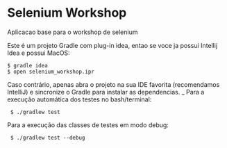 # Selenium Workshop
Aplicacao base para o workshop de selenium

Este é um projeto Gradle com plug-in idea, entao se voce ja possui Intellij Idea e possui MacOS:

    $ gradle idea
    $ open selenium_workshop.ipr

Caso contrário, apenas abra o projeto na sua IDE favorita (recomendamos IntelliJ) e sincronize o Gradle para instalar as dependencias.
_
Para a execução automática dos testes no bash/terminal:

     $ ./gradlew test

Para a execução das classes de testes em modo debug:

     $ ./gradlew test --debug
